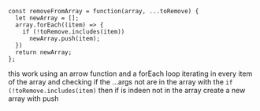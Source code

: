 ```
const removeFromArray = function(array, ...toRemove) {
  let newArray = [];
  array.forEach((item) => {
    if (!toRemove.includes(item))
      newArray.push(item);
  })
  return newArray;
};
```

this work using an arrow function and a forEach loop iterating in every item of the array and checking if the ...args not are in the array with the `if (!toRemove.includes(item)` then if is indeen not in the array create a new array with push
